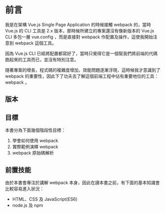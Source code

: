 # 前言

我是在架構 Vue.js Single Page Application 的時候接觸 webpack 的，當時 Vue.js 的 CLI 工具是 2.x 版本，那時候所建立的專案還沒有像新版本的 Vue.js CLI 多包一層 vue.config ，而是直接對 webpack 作配置及操作，這使我開始注意到 webpack 這個工具。

因為 Vue.js CLI 已經將配置都寫好了，當時只覺得它是一個幫我們將前端的代碼跑起來的工具而已，並沒有特別注意。

隨著專案的增長，程式碼的複雜度增加，效能問題逐漸浮現，這時候我才意識到了 webpack 的重要性，因此下了功夫去了解這個前端工程中佔有重要地位的工具： webpack 。

## 版本

## 目標

本書分為下面幾個階段性目標：

1. 學會如何使用 webpack
1. 實際範例演釋 webpack
1. webpack 原始碼解析

## 前置技能

由於本書會專注於講解 webpack 本身，因此在讀本書之前，有下面的基本知識會比較容易進入狀況：

* HTML、CSS 及 JavaScript(ES6)
* node.js 及 npm
